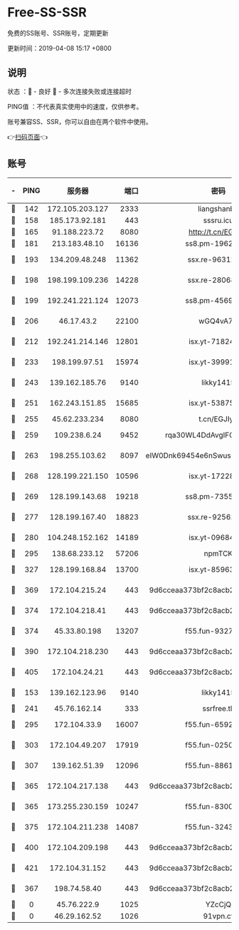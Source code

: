 # Free-SS-SSR

免费的SS账号、SSR账号，定期更新

更新时间：2019-04-08 15:17 +0800

## 说明

状态     ：🙂 - 良好 🙁 - 多次连接失败或连接超时

PING值   ：不代表真实使用中的速度，仅供参考。

账号兼容SS、SSR，你可以自由在两个软件中使用。

👉[扫码页面](https://liesauer.github.io/Free-SS-SSR/)👈

## 账号

|-|PING|服务器|端口|密码|加密方式|区域|
|:----:|:----:|:-----:|-----:|:----:|:----:|:----:|
|🙂|142|172.105.203.127|2333|liangshanbo|chacha20|JP|
|🙂|158|185.173.92.181|443|sssru.icu|rc4-md5|RU|
|🙂|165|91.188.223.72|8080|http://t.cn/EGJIyrl|rc4-md5|RU|
|🙂|181|213.183.48.10|16136|ss8.pm-19627789|rc4-md5|RU|
|🙂|193|134.209.48.248|11362|ssx.re-96312869|aes-256-cfb|US|
|🙂|198|198.199.109.236|14228|ssx.re-28068094|aes-256-cfb|US|
|🙂|199|192.241.221.124|12073|ss8.pm-45691802|aes-256-cfb|US|
|🙂|206|46.17.43.2|22100|wGQ4vA7D|aes-256-gcm|RU|
|🙂|212|192.241.214.146|12801|isx.yt-71824298|aes-256-cfb|US|
|🙂|233|198.199.97.51|15974|isx.yt-39991423|aes-256-cfb|US|
|🙂|243|139.162.185.76|9140|likky1415|aes-256-cfb|DE|
|🙂|251|162.243.151.85|15685|isx.yt-53875045|aes-256-cfb|US|
|🙂|255|45.62.233.234|8080|t.cn/EGJIyrl|rc4-md5|CA|
|🙂|259|109.238.6.24|9452|rqa30WL4DdAvgIFG6Fs3znzTa|aes-256-cfb|FR|
|🙂|263|198.255.103.62|8097|eIW0Dnk69454e6nSwuspv9DmS201tQ0D|aes-256-cfb|US|
|🙂|268|128.199.221.150|10596|isx.yt-17228760|aes-256-cfb|SG|
|🙂|269|128.199.143.68|19218|ss8.pm-73559472|aes-256-cfb|SG|
|🙂|277|128.199.167.40|18823|ssx.re-92562343|aes-256-cfb|SG|
|🙂|280|104.248.152.162|14189|isx.yt-09684732|aes-256-cfb|SG|
|🙂|295|138.68.233.12|57206|npmTCK|rc4-md5|US|
|🙂|327|128.199.168.84|13700|isx.yt-85963683|aes-256-cfb|SG|
|🙂|369|172.104.215.24|443|9d6cceaa373bf2c8acb22e60b6a58be6|aes-256-cfb|US|
|🙂|374|172.104.218.41|443|9d6cceaa373bf2c8acb22e60b6a58be6|aes-256-cfb|US|
|🙂|374|45.33.80.198|13207|f55.fun-93270323|aes-256-cfb|US|
|🙂|390|172.104.218.230|443|9d6cceaa373bf2c8acb22e60b6a58be6|aes-256-cfb|US|
|🙂|405|172.104.24.21|443|9d6cceaa373bf2c8acb22e60b6a58be6|aes-256-cfb|US|
|🙂|153|139.162.123.96|9140|likky1415|aes-256-cfb|JP|
|🙂|241|45.76.162.14|333|ssrfree.tk|rc4|SG|
|🙂|295|172.104.33.9|16007|f55.fun-65922710|aes-256-cfb|SG|
|🙂|303|172.104.49.207|17919|f55.fun-02500708|aes-256-cfb|SG|
|🙂|307|139.162.51.39|12096|f55.fun-88617667|aes-256-cfb|SG|
|🙂|365|172.104.217.138|443|9d6cceaa373bf2c8acb22e60b6a58be6|aes-256-cfb|US|
|🙂|365|173.255.230.159|10247|f55.fun-83008054|aes-256-cfb|US|
|🙂|375|172.104.211.238|14087|f55.fun-32438458|aes-256-cfb|US|
|🙂|400|172.104.209.198|443|9d6cceaa373bf2c8acb22e60b6a58be6|aes-256-cfb|US|
|🙂|421|172.104.31.152|443|9d6cceaa373bf2c8acb22e60b6a58be6|aes-256-cfb|US|
|🙁|367|198.74.58.40|443|9d6cceaa373bf2c8acb22e60b6a58be6|aes-256-cfb|US|
|🙁|0|45.76.222.9|1025|YZcCjQ|rc4-md5|JP|
|🙁|0|46.29.162.52|1026|91vpn.cf|rc4-md5|RU|
